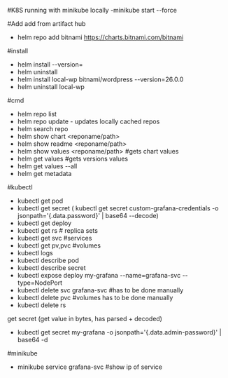 #K8S
running with minikube locally
-minikube start --force

#Add
add from artifact hub 
- helm repo add bitnami https://charts.bitnami.com/bitnami

#install
- helm install <release-name> <chart-name> --version=<version>
- helm uninstall <release-name>
- helm install local-wp bitnami/wordpress --version=26.0.0
- helm uninstall local-wp

#cmd
- helm repo list
- helm repo update - updates locally cached repos
- helm search repo <repo>
- helm show chart <reponame/path> 
- helm show readme <reponame/path>
- helm show values <reponame/path> #gets chart values
- helm get values <releaseName> #gets versions values
- helm get values <releaseName> --all
- helm get metadata <releaseName> 

#kubectl
- kubectl get pod
- kubectl get secret ( kubectl get secret custom-grafana-credentials -o jsonpath='{.data.password}' | base64 --decode)
- kubectl get deploy
- kubectl get rs # replica sets
- kubectl get svc #services
- kubectl get pv,pvc #volumes
- kubectl logs <podname>
- kubectl describe pod <podname>
- kubectl describe secret <podname>
- kubectl expose deploy my-grafana --name=grafana-svc --type=NodePort
- kubectl delete svc grafana-svc #has to be done manually
- kubectl delete pvc <volumename> #volumes has to be done manually
- kubectl delete rs <replicasetName>

get secret (get value in bytes, has parsed + decoded)
- kubectl get secret my-grafana -o jsonpath='{.data.admin-password}' | base64 -d

#minikube
- minikube service grafana-svc #show ip of service
